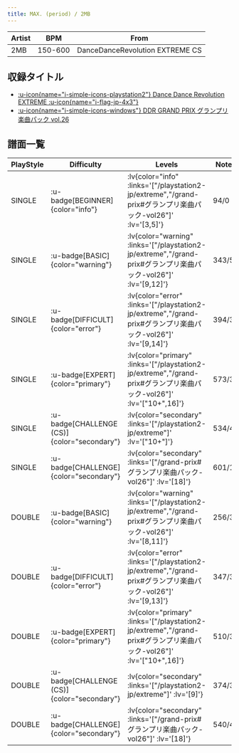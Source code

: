 ```yaml
---
title: MAX. (period) / 2MB
---
```


|Artist|BPM|From|
|------|---|----|
|2MB|150-600|DanceDanceRevolution EXTREME CS|

## 収録タイトル

- [ :u-icon{name="i-simple-icons-playstation2"} Dance Dance Revolution EXTREME :u-icon{name="i-flag-jp-4x3"} ](/playstation2-jp/extreme)
- [ :u-icon{name="i-simple-icons-windows"} DDR GRAND PRIX グランプリ楽曲パック vol.26](/grand-prix#グランプリ楽曲パック-vol26)

## 譜面一覧

|PlayStyle|Difficulty|Levels|Notes|Movie|
|---------|----------|------|-----|-----|
|SINGLE| :u-badge[BEGINNER]{color="info"} | :lv{color="info" :links='["/playstation2-jp/extreme","/grand-prix#グランプリ楽曲パック-vol26"]' :lv='[3,5]'} |94/0||
|SINGLE| :u-badge[BASIC]{color="warning"} | :lv{color="warning" :links='["/playstation2-jp/extreme","/grand-prix#グランプリ楽曲パック-vol26"]' :lv='[9,12]'} |343/5||
|SINGLE| :u-badge[DIFFICULT]{color="error"} | :lv{color="error" :links='["/playstation2-jp/extreme","/grand-prix#グランプリ楽曲パック-vol26"]' :lv='[9,14]'} |394/3||
|SINGLE| :u-badge[EXPERT]{color="primary"} | :lv{color="primary" :links='["/playstation2-jp/extreme","/grand-prix#グランプリ楽曲パック-vol26"]' :lv='["10+",16]'} |573/3||
|SINGLE| :u-badge[CHALLENGE (CS)]{color="secondary"} | :lv{color="secondary" :links='["/playstation2-jp/extreme"]' :lv='["10+"]'} |534/4||
|SINGLE| :u-badge[CHALLENGE]{color="secondary"} | :lv{color="secondary" :links='["/grand-prix#グランプリ楽曲パック-vol26"]' :lv='[18]'} |601/15||
|DOUBLE| :u-badge[BASIC]{color="warning"} | :lv{color="warning" :links='["/playstation2-jp/extreme","/grand-prix#グランプリ楽曲パック-vol26"]' :lv='[8,11]'} |256/3||
|DOUBLE| :u-badge[DIFFICULT]{color="error"} | :lv{color="error" :links='["/playstation2-jp/extreme","/grand-prix#グランプリ楽曲パック-vol26"]' :lv='[9,13]'} |347/3||
|DOUBLE| :u-badge[EXPERT]{color="primary"} | :lv{color="primary" :links='["/playstation2-jp/extreme","/grand-prix#グランプリ楽曲パック-vol26"]' :lv='["10+",16]'} |510/3||
|DOUBLE| :u-badge[CHALLENGE (CS)]{color="secondary"} | :lv{color="secondary" :links='["/playstation2-jp/extreme"]' :lv='[9]'} |374/3||
|DOUBLE| :u-badge[CHALLENGE]{color="secondary"} | :lv{color="secondary" :links='["/grand-prix#グランプリ楽曲パック-vol26"]' :lv='[18]'} |540/4||
